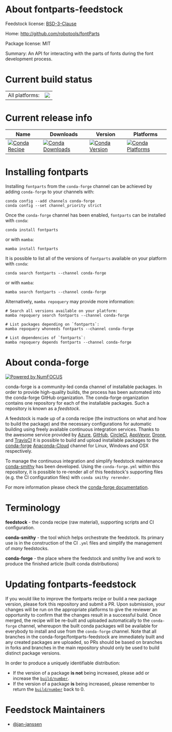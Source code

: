 About fontparts-feedstock
=========================

Feedstock license: [BSD-3-Clause](https://github.com/conda-forge/fontparts-feedstock/blob/main/LICENSE.txt)

Home: http://github.com/robotools/fontParts

Package license: MIT

Summary: An API for interacting with the parts of fonts during the font development process.

Current build status
====================


<table><tr><td>All platforms:</td>
    <td>
      <a href="https://dev.azure.com/conda-forge/feedstock-builds/_build/latest?definitionId=16944&branchName=main">
        <img src="https://dev.azure.com/conda-forge/feedstock-builds/_apis/build/status/fontparts-feedstock?branchName=main">
      </a>
    </td>
  </tr>
</table>

Current release info
====================

| Name | Downloads | Version | Platforms |
| --- | --- | --- | --- |
| [![Conda Recipe](https://img.shields.io/badge/recipe-fontparts-green.svg)](https://anaconda.org/conda-forge/fontparts) | [![Conda Downloads](https://img.shields.io/conda/dn/conda-forge/fontparts.svg)](https://anaconda.org/conda-forge/fontparts) | [![Conda Version](https://img.shields.io/conda/vn/conda-forge/fontparts.svg)](https://anaconda.org/conda-forge/fontparts) | [![Conda Platforms](https://img.shields.io/conda/pn/conda-forge/fontparts.svg)](https://anaconda.org/conda-forge/fontparts) |

Installing fontparts
====================

Installing `fontparts` from the `conda-forge` channel can be achieved by adding `conda-forge` to your channels with:

```
conda config --add channels conda-forge
conda config --set channel_priority strict
```

Once the `conda-forge` channel has been enabled, `fontparts` can be installed with `conda`:

```
conda install fontparts
```

or with `mamba`:

```
mamba install fontparts
```

It is possible to list all of the versions of `fontparts` available on your platform with `conda`:

```
conda search fontparts --channel conda-forge
```

or with `mamba`:

```
mamba search fontparts --channel conda-forge
```

Alternatively, `mamba repoquery` may provide more information:

```
# Search all versions available on your platform:
mamba repoquery search fontparts --channel conda-forge

# List packages depending on `fontparts`:
mamba repoquery whoneeds fontparts --channel conda-forge

# List dependencies of `fontparts`:
mamba repoquery depends fontparts --channel conda-forge
```


About conda-forge
=================

[![Powered by
NumFOCUS](https://img.shields.io/badge/powered%20by-NumFOCUS-orange.svg?style=flat&colorA=E1523D&colorB=007D8A)](https://numfocus.org)

conda-forge is a community-led conda channel of installable packages.
In order to provide high-quality builds, the process has been automated into the
conda-forge GitHub organization. The conda-forge organization contains one repository
for each of the installable packages. Such a repository is known as a *feedstock*.

A feedstock is made up of a conda recipe (the instructions on what and how to build
the package) and the necessary configurations for automatic building using freely
available continuous integration services. Thanks to the awesome service provided by
[Azure](https://azure.microsoft.com/en-us/services/devops/), [GitHub](https://github.com/),
[CircleCI](https://circleci.com/), [AppVeyor](https://www.appveyor.com/),
[Drone](https://cloud.drone.io/welcome), and [TravisCI](https://travis-ci.com/)
it is possible to build and upload installable packages to the
[conda-forge](https://anaconda.org/conda-forge) [Anaconda-Cloud](https://anaconda.org/)
channel for Linux, Windows and OSX respectively.

To manage the continuous integration and simplify feedstock maintenance
[conda-smithy](https://github.com/conda-forge/conda-smithy) has been developed.
Using the ``conda-forge.yml`` within this repository, it is possible to re-render all of
this feedstock's supporting files (e.g. the CI configuration files) with ``conda smithy rerender``.

For more information please check the [conda-forge documentation](https://conda-forge.org/docs/).

Terminology
===========

**feedstock** - the conda recipe (raw material), supporting scripts and CI configuration.

**conda-smithy** - the tool which helps orchestrate the feedstock.
                   Its primary use is in the construction of the CI ``.yml`` files
                   and simplify the management of *many* feedstocks.

**conda-forge** - the place where the feedstock and smithy live and work to
                  produce the finished article (built conda distributions)


Updating fontparts-feedstock
============================

If you would like to improve the fontparts recipe or build a new
package version, please fork this repository and submit a PR. Upon submission,
your changes will be run on the appropriate platforms to give the reviewer an
opportunity to confirm that the changes result in a successful build. Once
merged, the recipe will be re-built and uploaded automatically to the
`conda-forge` channel, whereupon the built conda packages will be available for
everybody to install and use from the `conda-forge` channel.
Note that all branches in the conda-forge/fontparts-feedstock are
immediately built and any created packages are uploaded, so PRs should be based
on branches in forks and branches in the main repository should only be used to
build distinct package versions.

In order to produce a uniquely identifiable distribution:
 * If the version of a package **is not** being increased, please add or increase
   the [``build/number``](https://docs.conda.io/projects/conda-build/en/latest/resources/define-metadata.html#build-number-and-string).
 * If the version of a package **is** being increased, please remember to return
   the [``build/number``](https://docs.conda.io/projects/conda-build/en/latest/resources/define-metadata.html#build-number-and-string)
   back to 0.

Feedstock Maintainers
=====================

* [@jan-janssen](https://github.com/jan-janssen/)

